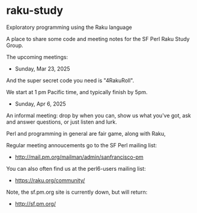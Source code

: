 # raku-study
Exploratory programming using the Raku language

A place to share some code and meeting notes for the SF Perl Raku Study Group.

The upcoming meetings:

* Sunday, Mar 23, 2025

And the super secret code you need is "4RakuRoll".

We start at 1 pm Pacific time, and typically finish by 5pm.


* Sunday, Apr  6, 2025

An informal meeting: drop by when you can, show us what you've got,
ask and answer questions, or just listen and lurk.

Perl and programming in general are fair game, along with Raku, 

Regular meeting annoucements go to the SF Perl mailing list:

*  http://mail.pm.org/mailman/admin/sanfrancisco-pm

You can also often find us at the perl6-users mailing list:

*  https://raku.org/community/


Note, the sf.pm.org site is currently down, but will return:

*  http://sf.pm.org/
